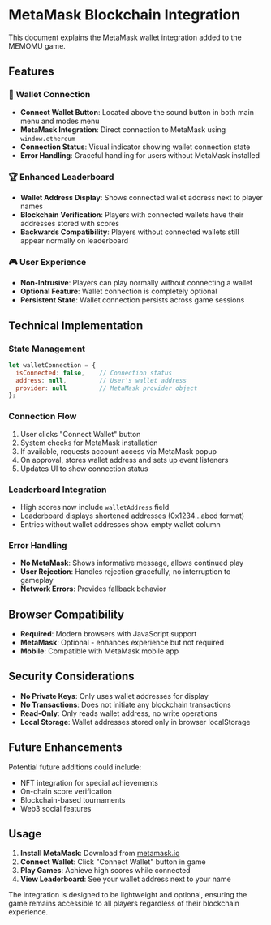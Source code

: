 # MetaMask Blockchain Integration

This document explains the MetaMask wallet integration added to the MEMOMU game.

## Features

### 🔗 Wallet Connection
- **Connect Wallet Button**: Located above the sound button in both main menu and modes menu
- **MetaMask Integration**: Direct connection to MetaMask using `window.ethereum`
- **Connection Status**: Visual indicator showing wallet connection state
- **Error Handling**: Graceful handling for users without MetaMask installed

### 🏆 Enhanced Leaderboard
- **Wallet Address Display**: Shows connected wallet address next to player names
- **Blockchain Verification**: Players with connected wallets have their addresses stored with scores
- **Backwards Compatibility**: Players without connected wallets still appear normally on leaderboard

### 🎮 User Experience
- **Non-Intrusive**: Players can play normally without connecting a wallet
- **Optional Feature**: Wallet connection is completely optional
- **Persistent State**: Wallet connection persists across game sessions

## Technical Implementation

### State Management
```javascript
let walletConnection = {
  isConnected: false,    // Connection status
  address: null,         // User's wallet address
  provider: null         // MetaMask provider object
};
```

### Connection Flow
1. User clicks "Connect Wallet" button
2. System checks for MetaMask installation
3. If available, requests account access via MetaMask popup
4. On approval, stores wallet address and sets up event listeners
5. Updates UI to show connection status

### Leaderboard Integration
- High scores now include `walletAddress` field
- Leaderboard displays shortened addresses (0x1234...abcd format)
- Entries without wallet addresses show empty wallet column

### Error Handling
- **No MetaMask**: Shows informative message, allows continued play
- **User Rejection**: Handles rejection gracefully, no interruption to gameplay
- **Network Errors**: Provides fallback behavior

## Browser Compatibility

- **Required**: Modern browsers with JavaScript support
- **MetaMask**: Optional - enhances experience but not required
- **Mobile**: Compatible with MetaMask mobile app

## Security Considerations

- **No Private Keys**: Only uses wallet addresses for display
- **No Transactions**: Does not initiate any blockchain transactions
- **Read-Only**: Only reads wallet address, no write operations
- **Local Storage**: Wallet addresses stored only in browser localStorage

## Future Enhancements

Potential future additions could include:
- NFT integration for special achievements
- On-chain score verification
- Blockchain-based tournaments
- Web3 social features

## Usage

1. **Install MetaMask**: Download from [metamask.io](https://metamask.io)
2. **Connect Wallet**: Click "Connect Wallet" button in game
3. **Play Games**: Achieve high scores while connected
4. **View Leaderboard**: See your wallet address next to your name

The integration is designed to be lightweight and optional, ensuring the game remains accessible to all players regardless of their blockchain experience.